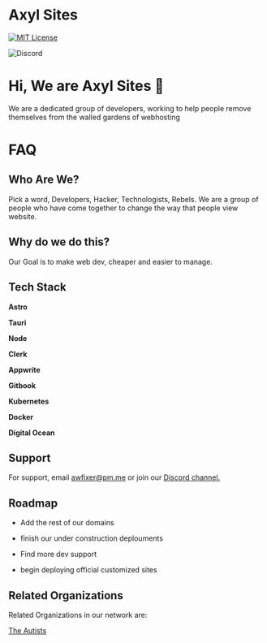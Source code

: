 # Axyl Sites



[![MIT License](https://img.shields.io/badge/License-MIT-green.svg)](https://choosealicense.com/licenses/mit/)

![Discord](https://img.shields.io/discord/1297444443103956992)

# Hi, We are Axyl Sites 👋

We are a dedicated group of developers, working to help people remove themselves from the walled gardens of webhosting

# FAQ

## Who Are We?

Pick a word, Developers, Hacker, Technologists, Rebels. We are a group of people who have come together to change the way that people view website.

## Why do we do this?

Our Goal is to make web dev, cheaper and easier to manage.


## Tech Stack

**Astro**

**Tauri**

**Node**

**Clerk**

**Appwrite**

**Gitbook**

**Kubernetes**

**Docker**

**Digital Ocean**


## Support

For support, email awfixer@pm.me or join our [Discord channel.](https://discord.gg/awfixer)


## Roadmap

- Add the rest of our domains

- finish our under construction deplouments

- Find more dev support

- begin deploying official customized sites


## Related Organizations

Related Organizations in our network are:

[The Autists](https://github.com/the-autists)
